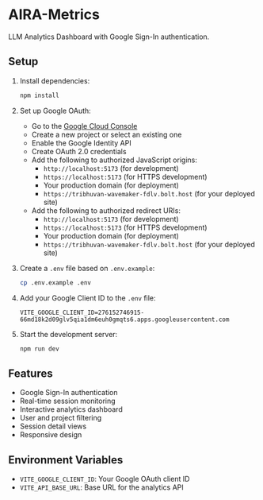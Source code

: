 # AIRA-Metrics

LLM Analytics Dashboard with Google Sign-In authentication.

## Setup

1. Install dependencies:
   ```bash
   npm install
   ```

2. Set up Google OAuth:
   - Go to the [Google Cloud Console](https://console.cloud.google.com/)
   - Create a new project or select an existing one
   - Enable the Google Identity API
   - Create OAuth 2.0 credentials
   - Add the following to authorized JavaScript origins:
     - `http://localhost:5173` (for development)
     - `https://localhost:5173` (for HTTPS development)
     - Your production domain (for deployment)
     - `https://tribhuvan-wavemaker-fdlv.bolt.host` (for your deployed site)
   - Add the following to authorized redirect URIs:
     - `http://localhost:5173` (for development)
     - `https://localhost:5173` (for HTTPS development)
     - Your production domain (for deployment)
     - `https://tribhuvan-wavemaker-fdlv.bolt.host` (for your deployed site)

3. Create a `.env` file based on `.env.example`:
   ```bash
   cp .env.example .env
   ```

4. Add your Google Client ID to the `.env` file:
   ```
   VITE_GOOGLE_CLIENT_ID=276152746915-66md18k2d09glv5qia1dm6euh0gmqts6.apps.googleusercontent.com
   ```

5. Start the development server:
   ```bash
   npm run dev
   ```

## Features

- Google Sign-In authentication
- Real-time session monitoring
- Interactive analytics dashboard
- User and project filtering
- Session detail views
- Responsive design

## Environment Variables

- `VITE_GOOGLE_CLIENT_ID`: Your Google OAuth client ID
- `VITE_API_BASE_URL`: Base URL for the analytics API
